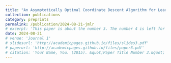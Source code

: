 ```yaml
---
title: "An Asymptotically Optimal Coordinate Descent Algorithm for Learning Bayesian Networks from Gaussian Models"
collection: publications
category: preprints
permalink: /publication/2024-08-21-jmlr
# excerpt: 'This paper is about the number 3. The number 4 is left for future work.'
date: 2024-08-21
# venue: 'Journal 1'
# slidesurl: 'http://academicpages.github.io/files/slides3.pdf'
# paperurl: 'http://academicpages.github.io/files/paper3.pdf'
# citation: 'Your Name, You. (2015). &quot;Paper Title Number 3.&quot; <i>Journal 1</i>. 1(3).'
---
```

